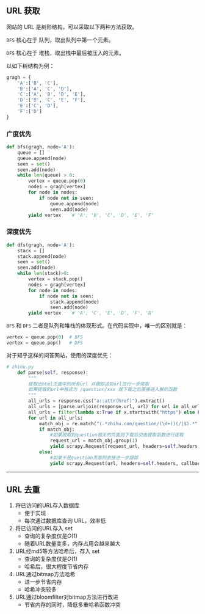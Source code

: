 ## URL 获取

网站的 URL 是树形结构，可以采取以下两种方法获取。

`BFS` 核心在于 队列，取出队列中第一个元素。

`DFS` 核心在于 堆栈，取出栈中最后被压入的元素。

以如下树结构为例：

```python
gragh = {
    'A':['B', 'C'],
    'B':['A', 'C', 'D'],
    'C':['A', 'B', 'D', 'E'],
    'D':['B', 'C', 'E', 'F'],
    'E':['C', 'D'],
    'F':['D']
}
```

### 广度优先

```python
def bfs(gragh, node='A'):
    queue = []
    queue.append(node)
    seen = set()
    seen.add(node)
    while len(queue) > 0:
        vertex = queue.pop(0)
        nodes = gragh[vertex]
        for node in nodes:
            if node not in seen:
                queue.append(node)
                seen.add(node)
        yield vertex	# 'A', 'B', 'C', 'D', 'E', 'F'
```

### 深度优先

```python
def dfs(gragh, node='A'):
    stack = []
    stack.append(node)
    seen = set()
    seen.add(node)
    while len(stack)>0:
        vertex = stack.pop()
        nodes = gragh[vertex]
        for node in nodes:
            if node not in seen:
                stack.append(node)
                seen.add(node)
        yield vertex	# 'A', 'C', 'E', 'D', 'F', 'B'
```

`BFS` 和 `DFS` 二者是队列和堆栈的体现形式。在代码实现中，唯一的区别就是：

```python
vertex = queue.pop(0)  # BFS
vertex = queue.pop()   # DFS
```

对于知乎这样的问答网站，使用的深度优先：

```python
# zhihu.py
    def parse(self, response):
        """
        提取出html页面中的所有url 并跟踪这些url进行一步爬取
        如果提取的url中格式为 /question/xxx 就下载之后直接进入解析函数
        """
        all_urls = response.css("a::attr(href)").extract()
        all_urls = [parse.urljoin(response.url, url) for url in all_urls]
        all_urls = filter(lambda x:True if x.startswith("https") else False, all_urls)
        for url in all_urls:
            match_obj = re.match("(.*zhihu.com/question/(\d+))(/|$).*", url)
            if match_obj:
                #如果提取到question相关的页面则下载后交由提取函数进行提取
                request_url = match_obj.group(1)
                yield scrapy.Request(request_url, headers=self.headers, callback=self.parse_question)
            else:
                #如果不是question页面则直接进一步跟踪
                yield scrapy.Request(url, headers=self.headers, callback=self.parse)
```

***

## URL 去重

1. 将已访问的URL存入数据库
   * 便于实现
   * 每次通过数据库查询 URL，效率低
2. 将已访问的URL存入 set
   * 查询的复杂度仅是$O(1)$
   * 随着URL数量变多，内存占用会越来越大
3. URL经md5等方法哈希后，存入 set
   * 查询的复杂度仅是$O(1)$
   * 哈希后，很大程度节省内存
4. URL通过bitmap方法哈希
   * 进一步节省内存
   * 哈希冲突较多
5. URL通过bloomfilter对bitmap方法进行改进
   * 节省内存的同时，降低多重哈希函数冲突